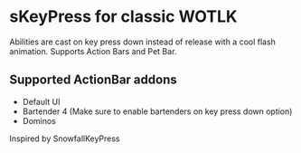 # sKeyPress for classic WOTLK
Abilities are cast on key press down instead of release with a cool flash animation. Supports Action Bars and Pet Bar.

## Supported ActionBar addons
- Default UI
- Bartender 4 (Make sure to enable bartenders on key press down option)
- Dominos

Inspired by SnowfallKeyPress
